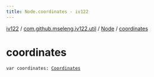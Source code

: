 ```yaml
---
title: Node.coordinates - iv122
---
```


[iv122](../../index.md) / [com.github.mseleng.iv122.util](../index.md) / [Node](index.md) / [coordinates](.)

# coordinates

`var coordinates: `[`Coordinates`](../-coordinates/index.md)